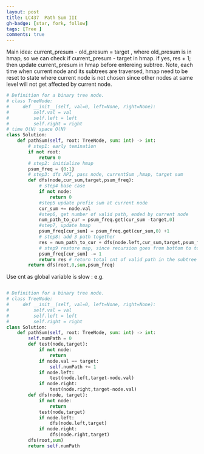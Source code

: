 ```yaml
---
layout: post
title: LC437  Path Sum III 
gh-badge: [star, fork, follow]
tags: [Tree ]
comments: true
---
```

Main idea:   current_presum - old_presum = target ,  where old_presum is in hmap, so we can check if current_presum - target in hmap. if yes, res + 1;  then update current_presum in hmap before entereing subtree. Note, each time when current node and its subtrees are traversed, hmap  need to be reset to state where current node is not chosen since other nodes at same level will not get affected by current node. 
```python
# Definition for a binary tree node.
# class TreeNode:
#     def __init__(self, val=0, left=None, right=None):
#         self.val = val
#         self.left = left
#         self.right = right
# time O(N) space O(N)
class Solution:
    def pathSum(self, root: TreeNode, sum: int) -> int:
        # step1: early temination
        if not root:
            return 0
        # step2: initialize hmap 
        psum_freq = {0:1} 
        # step3: dfs API, pass node, currentSum ,hmap, target sum 
        def dfs(node,cur_sum,target,psum_freq):
            # step4 base case 
            if not node:
                return 0
            #step5 update prefix sum at current node 
            cur_sum += node.val
            #step6, get number of valid path, ended by current node 
            num_path_to_cur = psum_freq.get(cur_sum -target,0) 
            #step7, update hmap
            psum_freq[cur_sum] = psum_freq.get(cur_sum,0) +1
            # step8: add 3 path together 
            res = num_path_to_cur + dfs(node.left,cur_sum,target,psum_freq) + dfs(node.right,cur_sum,target,psum_freq)
            # step9 restore map, since recursion goes from bottom to top 
            psum_freq[cur_sum] -= 1
            return res # return total cnt of valid path in the subtree rooted with current node 
        return dfs(root,0,sum,psum_freq)
```

Use cnt as global variable is slow :  e.g.
```python

# Definition for a binary tree node.
# class TreeNode:
#     def __init__(self, val=0, left=None, right=None):
#         self.val = val
#         self.left = left
#         self.right = right
class Solution:
    def pathSum(self, root: TreeNode, sum: int) -> int:
        self.numPath = 0      
        def test(node,target):
            if not node:
                return
            if node.val == target:
                self.numPath += 1
            if node.left:
                test(node.left,target-node.val)
            if node.right:
                test(node.right,target-node.val)
        def dfs(node, target):
            if not node:
                return
            test(node,target)
            if node.left:
                dfs(node.left,target)
            if node.right:
                dfs(node.right,target)
        dfs(root,sum)            
        return self.numPath
```
